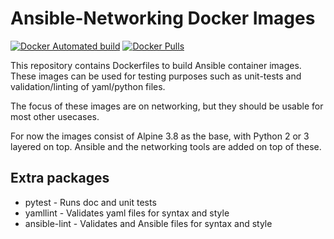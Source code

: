 # Ansible-Networking Docker Images

[![Docker Automated build](https://img.shields.io/docker/automated/draggeta/ansible-networking.svg?style=flat-square)](https://hub.docker.com/r/draggeta/ansible-networking/)
[![Docker Pulls](https://img.shields.io/docker/pulls/draggeta/ansible-networking.svg?style=flat-square)](https://hub.docker.com/r/draggeta/ansible-networking/)

This repository contains Dockerfiles to build Ansible container images. These images can be used for testing purposes such as unit-tests and validation/linting of yaml/python files.

The focus of these images are on networking, but they should be usable for most other usecases.

For now the images consist of Alpine 3.8 as the base, with Python 2 or 3 layered on top. Ansible and the networking tools are added on top of these.

## Extra packages

* pytest - Runs doc and unit tests
* yamllint - Validates yaml files for syntax and style
* ansible-lint - Validates and Ansible files for syntax and style
